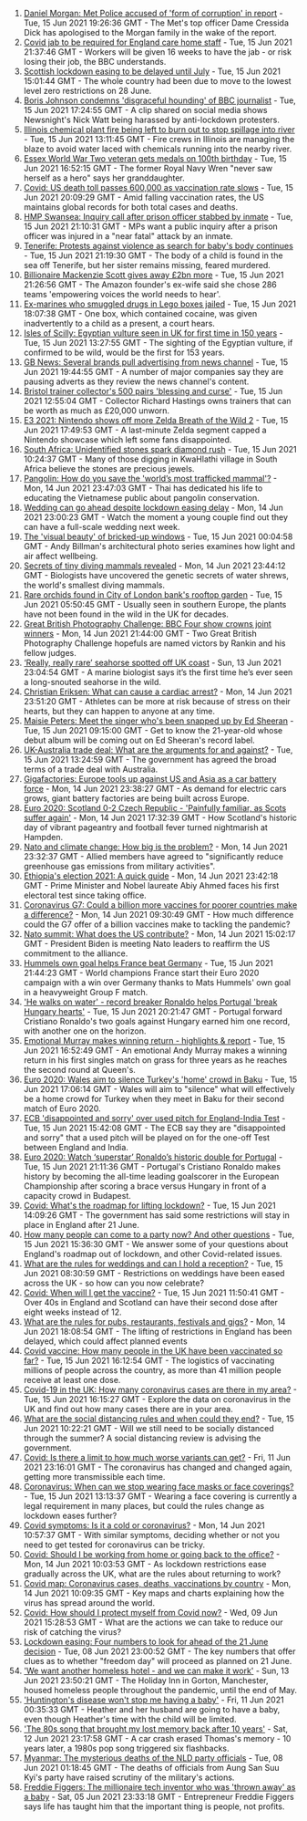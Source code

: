1. [Daniel Morgan: Met Police accused of 'form of corruption' in report](https://www.bbc.co.uk/news/uk-57484219) - Tue, 15 Jun 2021 19:26:36 GMT - The Met's top officer Dame Cressida Dick has apologised to the Morgan family in the wake of the report.
2. [Covid jab to be required for England care home staff](https://www.bbc.co.uk/news/uk-57492264) - Tue, 15 Jun 2021 21:37:46 GMT - Workers will be given 16 weeks to have the jab - or risk losing their job, the BBC understands.
3. [Scottish lockdown easing to be delayed until July](https://www.bbc.co.uk/news/uk-scotland-57487533) - Tue, 15 Jun 2021 15:01:44 GMT - The whole country had been due to move to the lowest level zero restrictions on 28 June.
4. [Boris Johnson condemns 'disgraceful hounding' of BBC journalist](https://www.bbc.co.uk/news/uk-politics-57486222) - Tue, 15 Jun 2021 17:24:55 GMT - A clip shared on social media shows Newsnight's Nick Watt being harassed by anti-lockdown protesters.
5. [Illinois chemical plant fire being left to burn out to stop spillage into river](https://www.bbc.co.uk/news/world-us-canada-57487041) - Tue, 15 Jun 2021 13:11:45 GMT - Fire crews in Illinois are managing the blaze to avoid water laced with chemicals running into the nearby river.
6. [Essex World War Two veteran gets medals on 100th birthday](https://www.bbc.co.uk/news/uk-england-essex-57487273) - Tue, 15 Jun 2021 16:52:15 GMT - The former Royal Navy Wren "never saw herself as a hero" says her granddaughter.
7. [Covid: US death toll passes 600,000 as vaccination rate slows](https://www.bbc.co.uk/news/world-us-canada-57473436) - Tue, 15 Jun 2021 20:09:29 GMT - Amid falling vaccination rates, the US maintains global records for both total cases and deaths.
8. [HMP Swansea: Inquiry call after prison officer stabbed by inmate](https://www.bbc.co.uk/news/uk-wales-57489109) - Tue, 15 Jun 2021 21:10:31 GMT - MPs want a public inquiry after a prison officer was injured in a "near fatal" attack by an inmate.
9. [Tenerife: Protests against violence as search for baby's body continues](https://www.bbc.co.uk/news/world-europe-57489499) - Tue, 15 Jun 2021 21:19:30 GMT - The body of a child is found in the sea off Tenerife, but her sister remains missing, feared murdered.
10. [Billionaire Mackenzie Scott gives away £2bn more](https://www.bbc.co.uk/news/business-57487967) - Tue, 15 Jun 2021 21:26:56 GMT - The Amazon founder's ex-wife said she chose 286 teams 'empowering voices the world needs to hear'.
11. [Ex-marines who smuggled drugs in Lego boxes jailed](https://www.bbc.co.uk/news/uk-england-merseyside-57490472) - Tue, 15 Jun 2021 18:07:38 GMT - One box, which contained cocaine, was given inadvertently to a child as a present, a court hears.
12. [Isles of Scilly: Egyptian vulture seen in UK for first time in 150 years](https://www.bbc.co.uk/news/uk-england-cornwall-57483562) - Tue, 15 Jun 2021 13:27:55 GMT - The sighting of the Egyptian vulture, if confirmed to be wild, would be the first for 153 years.
13. [GB News: Several brands pull advertising from news channel](https://www.bbc.co.uk/news/newsbeat-57483907) - Tue, 15 Jun 2021 19:44:55 GMT - A number of major companies say they are pausing adverts as they review the news channel's content.
14. [Bristol trainer collector's 500 pairs 'blessing and curse'](https://www.bbc.co.uk/news/uk-england-bristol-57475801) - Tue, 15 Jun 2021 12:55:04 GMT - Collector Richard Hastings owns trainers that can be worth as much as £20,000 unworn.
15. [E3 2021: Nintendo shows off more Zelda Breath of the Wild 2](https://www.bbc.co.uk/news/technology-57484727) - Tue, 15 Jun 2021 17:49:53 GMT - A last-minute Zelda segment capped a Nintendo showcase which left some fans disappointed.
16. [South Africa: Unidentified stones spark diamond rush](https://www.bbc.co.uk/news/world-africa-57483877) - Tue, 15 Jun 2021 10:24:37 GMT - Many of those digging in KwaHlathi village in South Africa believe the stones are precious jewels.
17. [Pangolin: How do you save the 'world’s most trafficked mammal'?](https://www.bbc.co.uk/news/science-environment-57477560) - Mon, 14 Jun 2021 23:47:03 GMT - Thai has dedicated his life to educating the Vietnamese public about pangolin conservation.
18. [Wedding can go ahead despite lockdown easing delay](https://www.bbc.co.uk/news/uk-57478526) - Mon, 14 Jun 2021 23:00:23 GMT - Watch the moment a young couple find out they can have a full-scale wedding next week.
19. [The 'visual beauty' of bricked-up windows](https://www.bbc.co.uk/news/in-pictures-57349499) - Tue, 15 Jun 2021 00:04:58 GMT - Andy Billman's architectural photo series examines how light and air affect wellbeing.
20. [Secrets of tiny diving mammals revealed](https://www.bbc.co.uk/news/science-environment-57470976) - Mon, 14 Jun 2021 23:44:12 GMT - Biologists have uncovered the genetic secrets of water shrews, the world's smallest diving mammals.
21. [Rare orchids found in City of London bank's rooftop garden](https://www.bbc.co.uk/news/uk-england-london-57439921) - Tue, 15 Jun 2021 05:50:45 GMT - Usually seen in southern Europe, the plants have not been found in the wild in the UK for decades.
22. [Great British Photography Challenge: BBC Four show crowns joint winners](https://www.bbc.co.uk/news/entertainment-arts-57473736) - Mon, 14 Jun 2021 21:44:00 GMT - Two Great British Photography Challenge hopefuls are named victors by Rankin and his fellow judges.
23. [‘Really, really rare’ seahorse spotted off UK coast](https://www.bbc.co.uk/news/science-environment-57448237) - Sun, 13 Jun 2021 23:04:54 GMT - A marine biologist says it’s the first time he’s ever seen a long-snouted seahorse in the wild.
24. [Christian Eriksen: What can cause a cardiac arrest?](https://www.bbc.co.uk/news/health-57469627) - Mon, 14 Jun 2021 23:51:20 GMT - Athletes can be more at risk because of stress on their hearts, but they can happen to anyone at any time.
25. [Maisie Peters: Meet the singer who's been snapped up by Ed Sheeran](https://www.bbc.co.uk/news/entertainment-arts-57468169) - Tue, 15 Jun 2021 09:15:00 GMT - Get to know the 21-year-old whose debut album will be coming out on Ed Sheeran's record label.
26. [UK-Australia trade deal: What are the arguments for and against?](https://www.bbc.co.uk/news/57173498) - Tue, 15 Jun 2021 13:24:59 GMT - The government has agreed the broad terms of a trade deal with Australia.
27. [Gigafactories: Europe tools up against US and Asia as a car battery force](https://www.bbc.co.uk/news/business-57382472) - Mon, 14 Jun 2021 23:38:27 GMT - As demand for electric cars grows, giant battery factories are being built across Europe.
28. [Euro 2020: Scotland 0-2 Czech Republic - 'Painfully familiar, as Scots suffer again'](https://www.bbc.co.uk/sport/football/57471795) - Mon, 14 Jun 2021 17:32:39 GMT - How Scotland's historic day of vibrant pageantry and football fever turned nightmarish at Hampden.
29. [Nato and climate change: How big is the problem?](https://www.bbc.co.uk/news/world-57476349) - Mon, 14 Jun 2021 23:32:37 GMT - Allied members have agreed to "significantly reduce greenhouse gas emissions from military activities".
30. [Ethiopia's election 2021: A quick guide](https://www.bbc.co.uk/news/world-africa-57102189) - Mon, 14 Jun 2021 23:42:18 GMT - Prime Minister and Nobel laureate Abiy Ahmed faces his first electoral test since taking office.
31. [Coronavirus G7: Could a billion more vaccines for poorer countries make a difference?](https://www.bbc.co.uk/news/57427877) - Mon, 14 Jun 2021 09:30:49 GMT - How much difference could the G7 offer of a billion vaccines make to tackling the pandemic?
32. [Nato summit: What does the US contribute?](https://www.bbc.co.uk/news/world-44717074) - Mon, 14 Jun 2021 15:02:17 GMT - President Biden is meeting Nato leaders to reaffirm the US commitment to the alliance.
33. [Hummels own goal helps France beat Germany](https://www.bbc.co.uk/sport/football/51197804) - Tue, 15 Jun 2021 21:44:23 GMT - World champions France start their Euro 2020 campaign with a win over Germany thanks to Mats Hummels' own goal in a heavyweight Group F match.
34. ['He walks on water' - record breaker Ronaldo helps Portugal 'break Hungary hearts'](https://www.bbc.co.uk/sport/football/57491325) - Tue, 15 Jun 2021 20:21:47 GMT - Portugal forward Cristiano Ronaldo's two goals against Hungary earned him one record, with another one on the horizon.
35. [Emotional Murray makes winning return - highlights & report](https://www.bbc.co.uk/sport/tennis/57485751) - Tue, 15 Jun 2021 16:52:49 GMT - An emotional Andy Murray makes a winning return in his first singles match on grass for three years as he reaches the second round at Queen's.
36. [Euro 2020: Wales aim to silence Turkey's 'home' crowd in Baku](https://www.bbc.co.uk/sport/football/51197554) - Tue, 15 Jun 2021 17:06:14 GMT - Wales will aim to "silence" what will effectively be a home crowd for Turkey when they meet in Baku for their second match of Euro 2020.
37. [ECB 'disappointed and sorry' over used pitch for England-India Test](https://www.bbc.co.uk/sport/cricket/57488424) - Tue, 15 Jun 2021 15:42:08 GMT - The ECB say they are "disappointed and sorry" that a used pitch will be played on for the one-off Test between England and India.
38. [Euro 2020: Watch ‘superstar’ Ronaldo’s historic double for Portugal](https://www.bbc.co.uk/sport/av/football/57491842) - Tue, 15 Jun 2021 21:11:36 GMT - Portugal's Cristiano Ronaldo makes history by becoming the all-time leading goalscorer in the European Championship after scoring a brace versus Hungary in front of a capacity crowd in Budapest.
39. [Covid: What's the roadmap for lifting lockdown?](https://www.bbc.co.uk/news/explainers-52530518) - Tue, 15 Jun 2021 14:09:26 GMT - The government has said some restrictions will stay in place in England after 21 June.
40. [How many people can come to a party now? And other questions](https://www.bbc.co.uk/news/world-asia-china-51176409) - Tue, 15 Jun 2021 15:36:30 GMT - We answer some of your questions about England's roadmap out of lockdown, and other Covid-related issues.
41. [What are the rules for weddings and can I hold a reception?](https://www.bbc.co.uk/news/explainers-52811509) - Tue, 15 Jun 2021 08:30:59 GMT - Restrictions on weddings have been eased across the UK - so how can you now celebrate?
42. [Covid: When will I get the vaccine?](https://www.bbc.co.uk/news/health-55045639) - Tue, 15 Jun 2021 11:50:41 GMT - Over 40s in England and Scotland can have their second dose after eight weeks instead of 12.
43. [What are the rules for pubs, restaurants, festivals and gigs?](https://www.bbc.co.uk/news/business-52977388) - Mon, 14 Jun 2021 18:08:54 GMT - The lifting of restrictions in England has been delayed, which could affect planned events
44. [Covid vaccine: How many people in the UK have been vaccinated so far?](https://www.bbc.co.uk/news/health-55274833) - Tue, 15 Jun 2021 16:12:54 GMT - The logistics of vaccinating millions of people across the country, as more than 41 million people receive at least one dose.
45. [Covid-19 in the UK: How many coronavirus cases are there in my area?](https://www.bbc.co.uk/news/uk-51768274) - Tue, 15 Jun 2021 16:15:27 GMT - Explore the data on coronavirus in the UK and find out how many cases there are in your area.
46. [What are the social distancing rules and when could they end?](https://www.bbc.co.uk/news/uk-51506729) - Tue, 15 Jun 2021 10:22:21 GMT - Will we still need to be socially distanced through the summer? A social distancing review is advising the government.
47. [Covid: Is there a limit to how much worse variants can get?](https://www.bbc.co.uk/news/health-57431420) - Fri, 11 Jun 2021 23:16:01 GMT - The coronavirus has changed and changed again, getting more transmissible each time.
48. [Coronavirus: When can we stop wearing face masks or face coverings?](https://www.bbc.co.uk/news/health-51205344) - Tue, 15 Jun 2021 13:13:37 GMT - Wearing a face covering is currently a legal requirement in many places, but could the rules change as lockdown eases further?
49. [Covid symptoms: Is it a cold or coronavirus?](https://www.bbc.co.uk/news/health-54145299) - Mon, 14 Jun 2021 10:57:37 GMT - With similar symptoms, deciding whether or not you need to get tested for coronavirus can be tricky.
50. [Covid: Should I be working from home or going back to the office?](https://www.bbc.co.uk/news/business-52567567) - Mon, 14 Jun 2021 10:03:53 GMT - As lockdown restrictions ease gradually across the UK, what are the rules about returning to work?
51. [Covid map: Coronavirus cases, deaths, vaccinations by country](https://www.bbc.co.uk/news/world-51235105) - Mon, 14 Jun 2021 10:09:35 GMT - Key maps and charts explaining how the virus has spread around the world.
52. [Covid: How should I protect myself from Covid now?](https://www.bbc.co.uk/news/health-57087517) - Wed, 09 Jun 2021 15:28:53 GMT - What are the actions we can take to reduce our risk of catching the virus?
53. [Lockdown easing: Four numbers to look for ahead of the 21 June decision](https://www.bbc.co.uk/news/57403888) - Tue, 08 Jun 2021 23:00:52 GMT - The key numbers that offer clues as to whether "freedom day" will proceed as planned on 21 June.
54. ['We want another homeless hotel - and we can make it work'](https://www.bbc.co.uk/news/stories-57448625) - Sun, 13 Jun 2021 23:50:21 GMT - The Holiday Inn in Gorton, Manchester, housed homeless people throughout the pandemic, until the end of May.
55. ['Huntington's disease won't stop me having a baby'](https://www.bbc.co.uk/news/stories-57430859) - Fri, 11 Jun 2021 00:35:33 GMT - Heather and her husband are going to have a baby, even though Heather's time with the child will be limited.
56. ['The 80s song that brought my lost memory back after 10 years'](https://www.bbc.co.uk/news/disability-50478524) - Sat, 12 Jun 2021 23:17:58 GMT - A car crash erased Thomas's memory - 10 years later, a 1980s pop song triggered six flashbacks.
57. [Myanmar: The mysterious deaths of the NLD party officials](https://www.bbc.co.uk/news/world-asia-57380237) - Tue, 08 Jun 2021 01:18:45 GMT - The deaths of officials from Aung San Suu Kyi's party have raised scrutiny of the military's actions.
58. [Freddie Figgers: The millionaire tech inventor who was 'thrown away' as a baby](https://www.bbc.co.uk/news/stories-57081087) - Sat, 05 Jun 2021 23:33:18 GMT - Entrepreneur Freddie Figgers says life has taught him that the important thing is people, not profits.
